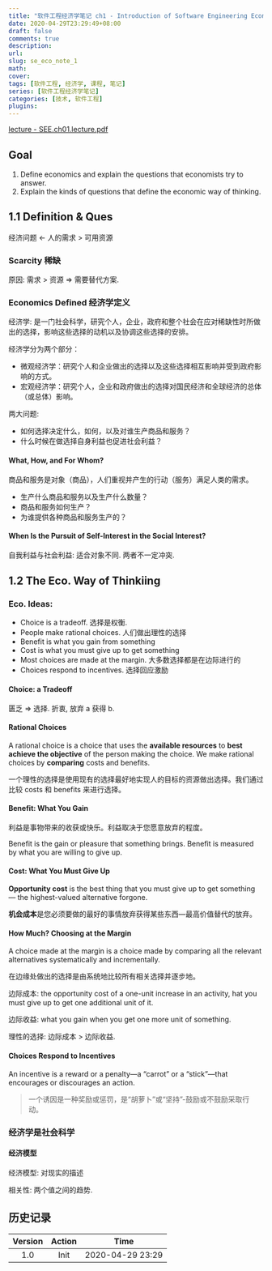 ```yaml
---
title: "软件工程经济学笔记 ch1 - Introduction of Software Engineering Economy"
date: 2020-04-29T23:29:49+08:00
draft: false
comments: true
description: 
url:
slug: se_eco_note_1
math: 
cover:
tags: [软件工程, 经济学, 课程, 笔记]
series: [软件工程经济学笔记]
categories: [技术, 软件工程]
plugins: 
---
```


[lecture - SEE.ch01.lecture.pdf](files/2020/04/SEE.ch01.lecture.pdf)

## Goal

1. Define economics and explain the questions that economists try to answer.
2. Explain the kinds of questions that define the economic way of thinking.

## 1.1 Definition & Ques

经济问题 <- 人的需求 > 可用资源

### Scarcity 稀缺

原因: 需求 > 资源 => 需要替代方案.

### Economics Defined 经济学定义

经济学: 是一门社会科学，研究个人，企业，政府和整个社会在应对稀缺性时所做出的选择，影响这些选择的动机以及协调这些选择的安排。

经济学分为两个部分：

* 微观经济学：研究个人和企业做出的选择以及这些选择相互影响并受到政府影响的方式。
* 宏观经济学：研究个人，企业和政府做出的选择对国民经济和全球经济的总体（或总体）影响。

两大问题:

* 如何选择决定什么，如何，以及对谁生产商品和服务？
* 什么时候在做选择自身利益也促进社会利益？

#### What, How, and For Whom?

商品和服务是对象（商品），人们重视并产生的行动（服务）满足人类的需求。

* 生产什么商品和服务以及生产什么数量？
* 商品和服务如何生产？
* 为谁提供各种商品和服务生产的？

#### When Is the Pursuit of Self-Interest in the Social Interest?

自我利益与社会利益: 适合对象不同. 两者不一定冲突.

## 1.2 The Eco. Way of Thinkiing

### Eco. Ideas:

* Choice is a tradeoff. 选择是权衡.
* People make rational choices. 人们做出理性的选择
* Benefit is what you gain from something 
* Cost is what you must give up to get something
* Most choices are made at the margin. 大多数选择都是在边际进行的
* Choices respond to incentives. 选择回应激励

#### Choice: a Tradeoff

匮乏 => 选择. 折衷, 放弃 a 获得 b.

#### Rational Choices

A rational choice is a choice that uses the **available resources** to **best achieve the objective** of the person making the choice. We make rational choices by **comparing** costs and benefits.

一个理性的选择是使用现有的选择最好地实现人的目标的资源做出选择。我们通过比较 costs 和 benefits 来进行选择。

#### Benefit: What You Gain

利益是事物带来的收获或快乐。利益取决于您愿意放弃的程度。

Benefit is the gain or pleasure that something brings. Benefit is measured by what you are willing to give up.

#### Cost: What You Must Give Up 

**Opportunity cost** is the best thing that you must give up to get something — the highest-valued alternative forgone.

**机会成本**是您必须要做的最好的事情放弃获得某些东西—最高价值替代的放弃。

#### How Much? Choosing at the Margin

A choice made at the margin is a choice made by comparing all the relevant alternatives systematically and incrementally.

在边缘处做出的选择是由系统地比较所有相关选择并逐步地。

边际成本: the opportunity cost of a one-unit increase in an activity, hat you must give up to get one additional unit of it.

边际收益: what you gain when you get one more unit of something.

理性的选择: 边际成本 > 边际收益.

#### Choices Respond to Incentives

An incentive is a reward or a penalty—a “carrot” or a “stick”—that encourages or discourages an action.

> 一个诱因是一种奖励或惩罚，是“胡萝卜”或“坚持”-鼓励或不鼓励采取行动。

### 经济学是社会科学

#### 经济模型

经济模型: 对现实的描述

相关性: 两个值之间的趋势.

## 历史记录

|Version| Action|Time|
|:-------:|:--------:|:-----------:|
|1.0|Init|2020-04-29 23:29|
